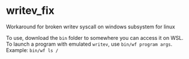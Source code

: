 # writev_fix
Workaround for broken writev syscall on windows subsystem for linux

To use, download the `bin` folder to somewhere you can access it on WSL. To launch a program with emulated `writev`, use `bin/wf program args`. Example: `bin/wf ls /`
